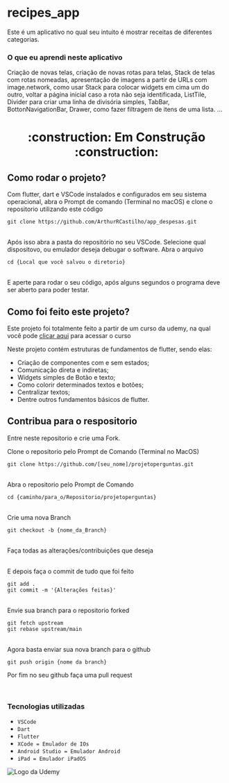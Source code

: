 # recipes_app
Este é um aplicativo no qual seu intuito é mostrar receitas de diferentes categorias.

### O que eu aprendi neste aplicativo
Criação de novas telas, criação de novas rotas para telas, Stack de telas com rotas nomeadas, apresentação de imagens a partir de URLs com image.network, como usar Stack para colocar widgets em cima um do outro, voltar a página inicial caso a rota não seja identificada, ListTile, Divider para criar uma linha de divisória simples, TabBar, BottonNavigationBar, Drawer, como fazer filtragem de itens de uma lista.
...

<h1 align="center"> :construction: Em Construção :construction: </h1>


## Como rodar o projeto?

Com flutter, dart e VSCode instalados e configurados em seu sistema operacional, abra o Prompt de comando (Terminal no macOS) e clone o repositorio utilizando este código<br>
```
git clone https://github.com/ArthurRCastilho/app_despesas.git
```
<br>
Após isso abra a pasta do repositório no seu VSCode.
Selecione qual dispositovo, ou emulador deseja debugar o software.
Abra o arquivo<br>

```
cd {Local que você salvou o diretorio}
```

<br>
E aperte para rodar o seu código, após alguns segundos o programa deve ser aberto para poder testar.

## Como foi feito este projeto?

Este projeto foi totalmente feito a partir de um curso da udemy, na qual você pode [clicar aqui](https://www.udemy.com/course/curso-flutter/?couponCode=ST6MT42324) para acessar o curso<br>

Neste projeto contém estruturas de fundamentos de flutter, sendo elas:
 - Criação de componentes com e sem estados;
 - Comunicação direta e indiretas;
 - Widgets simples de Botão e texto;
 - Como colorir determinados textos e botões;
 - Centralizar textos;
 - Dentre outros fundamentos básicos de flutter.

## Contribua para o respositorio

Entre neste repositorio e crie uma Fork.

Clone o repositorio pelo Prompt de Comando (Terminal no MacOS)
```
git clone https://github.com/[seu_nome]/projetoperguntas.git
```
<br> Abra o repositorio pelo Prompt de Comando

```
cd {caminho/para_o/Repositorio/projetoperguntas}
```

<br> Crie uma nova Branch

```
git checkout -b {nome_da_Branch}
```

<br> Faça todas as alterações/contribuições que deseja

<br> E depois faça o commit de tudo que foi feito

```
git add .
git commit -m '{Alterações feitas}'
```

<br> Envie sua branch para o repositorio forked

```
git fetch upstream
git rebase upstream/main
```

<br>Agora basta enviar sua nova branch para o github

```
git push origin {nome da branch}
```

Por fim no seu github faça uma pull request

<br>

### Tecnologias utilizadas
- ``VSCode``
- ``Dart``
- ``Flutter``
- ``XCode = Emulador de IOs``
- ``Android Studio = Emulador Android``
- ``iPad = Emulador iPadOS``

<img src="https://github.com/ArthurRCastilho/Fundamentos_Dart/blob/main/img/UdemyImg.png" alt="Logo da Udemy">